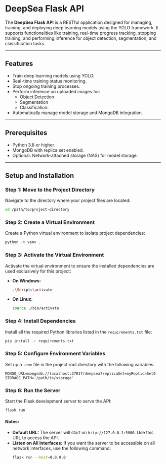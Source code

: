 # DeepSea Flask API

The **DeepSea Flask API** is a RESTful application designed for managing, training, and deploying deep learning models using the YOLO framework. It supports functionalities like training, real-time progress tracking, stopping training, and performing inference for object detection, segmentation, and classification tasks.

---

## Features

- Train deep learning models using YOLO.
- Real-time training status monitoring.
- Stop ongoing training processes.
- Perform inference on uploaded images for:
  - Object Detection
  - Segmentation
  - Classification.
- Automatically manage model storage and MongoDB integration.

---

## Prerequisites

- Python 3.8 or higher.
- MongoDB with replica set enabled.
- Optional: Network-attached storage (NAS) for model storage.

---

## Setup and Installation

### Step 1: Move to the Project Directory

Navigate to the directory where your project files are located:

```bash
cd /path/to/project-directory
```

### Step 2: Create a Virtual Environment

Create a Python virtual environment to isolate project dependencies:

```bash
python -m venv .
```

### Step 3: Activate the Virtual Environment

Activate the virtual environment to ensure the installed dependencies are used exclusively for this project:

- **On Windows:**

  ```bash
  .\Scripts\activate
  ```

- **On Linux:**
  ```bash
  source ./bin/activate
  ```

### Step 4: Install Dependencies

Install all the required Python libraries listed in the `requirements.txt` file:

```bash
pip install -r requirements.txt
```

### Step 5: Configure Environment Variables

Set up a `.env` file in the project root directory with the following variables:

```dotenv
MONGO_URL=mongodb://localhost:27017/deepsea?replicaSet=myReplicaSet0
STORAGE_PATH='/path/to/storage'
```

### Step 6: Run the Server

Start the Flask development server to serve the API:

```bash
flask run
```

#### Notes:

- **Default URL:** The server will start on `http://127.0.0.1:5000`. Use this URL to access the API.
- **Listen on All Interfaces:** If you want the server to be accessible on all network interfaces, use the following command:
  ```bash
  flask run --host=0.0.0.0
  ```
